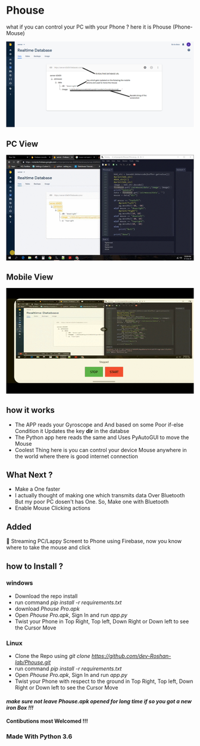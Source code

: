 # Phouse
what if you can control your PC with your Phone ? here it is Phouse (Phone-Mouse) 

![alt text](https://github.com/dev-Roshan-lab/Phouse/blob/main/FBDBSCSHT.png)

## PC View
![alt text](https://github.com/dev-Roshan-lab/Phouse/blob/main/Phouse%20PC%20vid.gif)

## Mobile View
![alt text](https://github.com/dev-Roshan-lab/Phouse/blob/main/Phouse%20Moblie%20vid.gif)

## how it works
- The APP reads your Gyroscope and And based on some Poor if-else Condition it Updates the key **dir** in the databse
- The Python app here reads the same and Uses PyAutoGUI to move the Mouse 
- Coolest Thing here is you can control your device Mouse anywhere in the world where there is good internet connection

## What Next ?
- Make a One faster 
- I actually thought of making one which transmits data Over Bluetooth But my poor PC dosen't has One. So, Make one with Bluetooth
- Enable Mouse Clicking actions
## Added
:large_blue_diamond: Streaming PC/Lappy Screent to Phone using Firebase, now you know where to take the mouse and click

## how to Install ?
### windows
- Download the repo install 
- run command *pip install -r requirements.txt*
- download _Phouse Pro.apk_ 
- Open _Phouse Pro.apk_, Sign In and run _app.py_
- Twist your Phone in Top Right, Top left, Down Right or Down left to see the Cursor Move
### Linux
- Clone the Repo using *git clone https://github.com/dev-Roshan-lab/Phouse.git*
- run command *pip install -r requirements.txt*
- Open _Phouse Pro.apk_, Sign In and run _app.py_
- Twist your Phone with respect to the ground in Top Right, Top left, Down Right or Down left to see the Cursor Move

#### *make sure not leave Phouse.apk opened for long time if so you got a new iron Box !!!*
#### Contibutions most Welcomed !!!
### Made With Python 3.6
